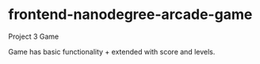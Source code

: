 frontend-nanodegree-arcade-game
===============================

Project 3 Game

Game has basic functionality + extended with score and levels.